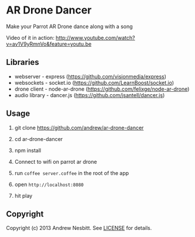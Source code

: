 # AR Drone Dancer

Make your Parrot AR Drone dance along with a song

Video of it in action: http://www.youtube.com/watch?v=av1V9yRmnVo&feature=youtu.be

## Libraries

* webserver - express (https://github.com/visionmedia/express)
* websockets - socket.io (https://github.com/LearnBoost/socket.io)
* drone client - node-ar-drone (https://github.com/felixge/node-ar-drone)
* audio library - dancer.js (https://github.com/jsantell/dancer.js)

## Usage

1. git clone https://github.com/andrew/ar-drone-dancer

2. cd ar-drone-dancer

3. npm install

4. Connect to wifi on parrot ar drone

5. run `coffee server.coffee` in the root of the app

6. open `http://localhost:8080`

7. hit play

## Copyright

Copyright (c) 2013 Andrew Nesbitt. See [LICENSE](https://github.com/andrew/ar-drone-keyboard/blob/master/LICENSE) for details.
